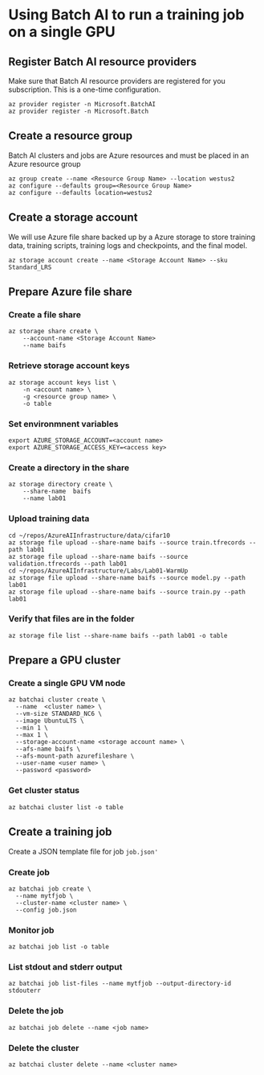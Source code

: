 # Using Batch AI to run a training job on a single GPU

## Register Batch AI resource providers
Make sure that Batch AI resource providers are registered for you subscription. This is a one-time configuration.
```
az provider register -n Microsoft.BatchAI
az provider register -n Microsoft.Batch
```
## Create a resource group
Batch AI clusters and jobs are Azure resources and must be placed in an Azure resource group
```
az group create --name <Resource Group Name> --location westus2
az configure --defaults group=<Resource Group Name>
az configure --defaults location=westus2
```

## Create a storage account
We will use Azure file share backed up by a Azure storage to store training data, training scripts, training logs and checkpoints, and the final model.
```
az storage account create --name <Storage Account Name> --sku Standard_LRS
```

## Prepare Azure file share
### Create a file share
```
az storage share create \
    --account-name <Storage Account Name> 
    --name baifs
```
### Retrieve storage account keys
```
az storage account keys list \
    -n <account name> \
    -g <resource group name> \
    -o table
```

### Set environmnent variables
```
export AZURE_STORAGE_ACCOUNT=<account name>
export AZURE_STORAGE_ACCESS_KEY=<access key>
```

### Create a directory in the share
```
az storage directory create \
    --share-name  baifs
    --name lab01
```

### Upload training data
```
cd ~/repos/AzureAIInfrastructure/data/cifar10
az storage file upload --share-name baifs --source train.tfrecords --path lab01
az storage file upload --share-name baifs --source validation.tfrecords --path lab01
cd ~/repos/AzureAIInfrastructure/Labs/Lab01-WarmUp
az storage file upload --share-name baifs --source model.py --path lab01
az storage file upload --share-name baifs --source train.py --path lab01
```

### Verify that files are in the folder
```
az storage file list --share-name baifs --path lab01 -o table
```

## Prepare a GPU cluster
### Create a single GPU VM node
```
az batchai cluster create \
  --name  <cluster name> \
  --vm-size STANDARD_NC6 \
  --image UbuntuLTS \
  --min 1 \
  --max 1 \
  --storage-account-name <storage account name> \
  --afs-name baifs \
  --afs-mount-path azurefileshare \
  --user-name <user name> \
  --password <password>
```

### Get cluster status
```
az batchai cluster list -o table
```

## Create a training job

Create a JSON template file for job `job.json'`

### Create job
```
az batchai job create \
  --name mytfjob \
  --cluster-name <cluster name> \
  --config job.json
```
### Monitor job
```
az batchai job list -o table
```

### List stdout and stderr output
```
az batchai job list-files --name mytfjob --output-directory-id stdouterr
```

### Delete the job
```
az batchai job delete --name <job name>
```

### Delete the  cluster
```
az batchai cluster delete --name <cluster name>
```


